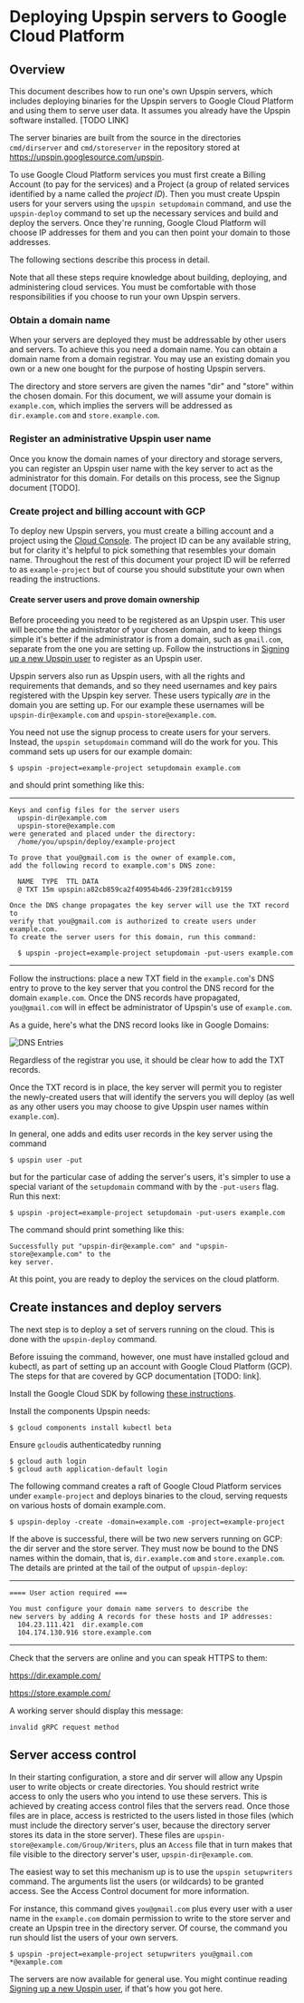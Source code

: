# Deploying Upspin servers to Google Cloud Platform

## Overview

This document describes how to run one's own Upspin servers, which includes
deploying binaries for the Upspin servers to Google Cloud Platform and using
them to serve user data.
It assumes you already have the Upspin software installed.
[TODO LINK]

The server binaries are built from the source in the directories
`cmd/dirserver` and `cmd/storeserver` in the repository stored at
https://upspin.googlesource.com/upspin.

To use Google Cloud Platform services you must first create a Billing Account
(to pay for the services) and a Project (a group of related services identified
by a name called the *project ID*).
Then you must create Upspin users for your servers using the `upspin
setupdomain` command, and use the `upspin-deploy` command to set up the
necessary services and build and deploy the servers.
Once they're running, Google Cloud Platform will choose IP addresses for them
and you can then point your domain to those addresses.

The following sections describe this process in detail.

Note that all these steps require knowledge about building, deploying, and
administering cloud services.
You must be comfortable with those responsibilities if you choose to run your
own Upspin servers.

### Obtain a domain name

When your servers are deployed they must be addressable by other users and
servers.
To achieve this you need a domain name.
You can obtain a domain name from a domain registrar.
You may use an existing domain you own or a new one bought for the purpose of
hosting Upspin servers.

The directory and store servers are given the names "dir" and "store" within
the chosen domain.
For this document, we will assume your domain is `example.com`, which implies
the servers will be addressed as `dir.example.com` and `store.example.com`.

### Register an administrative Upspin user name

Once you know the domain names of your directory and storage servers, you can
register an Upspin user name with the key server to act as the administrator
for this domain.
For details on this process, see the Signup document [TODO].

### Create project and billing account with GCP

To deploy new Upspin servers, you must create a billing account and a project
using the [Cloud Console](https://console.cloud.google.com/).
The project ID can be any available string, but for clarity it's helpful to
pick something that resembles your domain name.
Throughout the rest of this document your project ID will be referred to as
`example-project` but of course you should substitute your own when reading the
instructions.

#### Create server users and prove domain ownership

Before proceeding you need to be registered as an Upspin user.
This user will become the administrator of your chosen domain, and to keep
things simple it's better if the administrator is from a domain, such as
`gmail.com`, separate from the one you are setting up.
Follow the instructions in
[Signing up a new Upspin user](/doc/signup.md)
to register as an Upspin user.

Upspin servers also run as Upspin users, with all the rights and requirements
that demands, and so they need usernames and key pairs registered with the
Upspin key server.
These users typically *are* in the domain you are setting up.
For our example these usernames will be `upspin-dir@example.com` and
`upspin-store@example.com`.

You need not use the signup process to create users for your servers.
Instead, the `upspin setupdomain` command will do the work for you.
This command sets up users for our example domain:

```
$ upspin -project=example-project setupdomain example.com
```

and should print something like this:

---

```
Keys and config files for the server users
  upspin-dir@example.com
  upspin-store@example.com
were generated and placed under the directory:
  /home/you/upspin/deploy/example-project

To prove that you@gmail.com is the owner of example.com,
add the following record to example.com's DNS zone:

  NAME  TYPE  TTL DATA
  @ TXT 15m upspin:a82cb859ca2f40954b4d6-239f281ccb9159

Once the DNS change propagates the key server will use the TXT record to
verify that you@gmail.com is authorized to create users under example.com.
To create the server users for this domain, run this command:

  $ upspin -project=example-project setupdomain -put-users example.com
```

---

Follow the instructions: place a new TXT field in the `example.com`'s DNS entry
to prove to the key server that you control the DNS record for the domain
`example.com`.
Once the DNS records have propagated, `you@gmail.com` will in effect be
administrator of Upspin's use of `example.com`.

As a guide, here's what the DNS record looks like in Google Domains:

![DNS Entries](/images/txt_dns.png)

Regardless of the registrar you use, it should be clear how to add the TXT
records.

Once the TXT record is in place, the key server will permit you to register the
newly-created users that will identify the servers you will deploy (as well as
any other users you may choose to give Upspin user names within `example.com`).

In general, one adds and edits user records in the key server using the command

```
$ upspin user -put
```

but for the particular case of adding the server's users, it's simpler to use a
special variant of the `setupdomain` command with by the `-put-users` flag.
Run this next:

```
$ upspin -project=example-project setupdomain -put-users example.com
```

The command should print something like this:

```
Successfully put "upspin-dir@example.com" and "upspin-store@example.com" to the
key server.
```

At this point, you are ready to deploy the services on the cloud platform.

## Create instances and deploy servers

The next step is to deploy a set of servers running on the cloud.
This is done with the `upspin-deploy` command.

Before issuing the command, however, one must have installed gcloud and
kubectl, as part of setting up an account with Google Cloud Platform (GCP).
The steps for that are covered by GCP documentation [TODO: link].

Install the Google Cloud SDK by following
[these instructions](https://cloud.google.com/sdk/downloads).

Install the components Upspin needs:

```
$ gcloud components install kubectl beta
```

Ensure `gcloud`is authenticatedby running


```
$ gcloud auth login
$ gcloud auth application-default login
```

The following command creates a raft of Google Cloud Platform services under
`example-project` and deploys binaries to the cloud, serving requests on
various hosts of domain example.com.

```
$ upspin-deploy -create -domain=example.com -project=example-project
```

If the above is successful, there will be two new servers running on GCP: the
dir server and the store server.
They must now be bound to the DNS names within the domain, that is,
`dir.example.com` and `store.example.com`.
The details are printed at the tail of the output of `upspin-deploy`:

---

```
==== User action required ===

You must configure your domain name servers to describe the
new servers by adding A records for these hosts and IP addresses:
  104.23.111.421  dir.example.com
  104.174.130.916 store.example.com
```

---

Check that the servers are online and you can speak HTTPS to them:

  https://dir.example.com/

  https://store.example.com/

A working server should display this message:

  `invalid gRPC request method`

## Server access control

In their starting configuration, a store and dir server will allow any Upspin
user to write objects or create directories.
You should restrict write access to only the users who you intend to use these
servers.
This is achieved by creating access control files that the servers read.
Once those files are in place, access is restricted to the users listed in
those files (which must include the directory server's user, because the
directory server stores its data in the store server).
These files are `upspin-store@example.com/Group/Writers`, plus an `Access` file
that in turn makes that file visible to the directory server's user,
`upspin-dir@example.com`.

The easiest way to set this mechanism up is to use the `upspin setupwriters`
command.
The arguments list the users (or wildcards) to be granted access.
See the Access Control document for more information.

For instance, this command gives `you@gmail.com` plus every user with a user
name in the `example.com` domain permission to write to the store server and
create an Upspin tree in the directory server.
Of course, the command you run should list the users of your own servers.

```
$ upspin -project=example-project setupwriters you@gmail.com *@example.com
```

The servers are now available for general use.
You might continue reading
[Signing up a new Upspin user](/doc/signup.md), if that's how you
got here.
